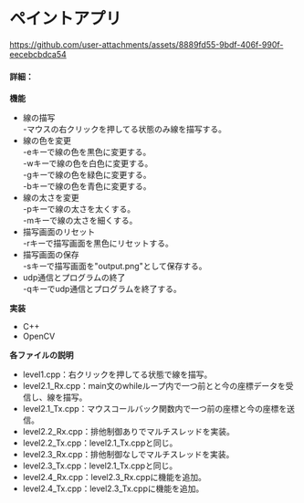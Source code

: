 # ペイントアプリ

https://github.com/user-attachments/assets/8889fd55-9bdf-406f-990f-eecebcbdca54

#### 詳細：

**機能**
* 線の描写<br>
    -マウスの右クリックを押してる状態のみ線を描写する。
* 線の色を変更<br>
    -eキーで線の色を黒色に変更する。<br>
    -wキーで線の色を白色に変更する。<br>
    -gキーで線の色を緑色に変更する。<br>
    -bキーで線の色を青色に変更する。
* 線の太さを変更<br>
    -pキーで線の太さを太くする。<br>
    -mキーで線の太さを細くする。
* 描写画面のリセット<br>
    -rキーで描写画面を黒色にリセットする。
* 描写画面の保存<br>
    -sキーで描写画面を"output.png"として保存する。
* udp通信とプログラムの終了<br>
    -qキーでudp通信とプログラムを終了する。

**実装**
* C++
* OpenCV

**各ファイルの説明**
* level1.cpp：右クリックを押してる状態で線を描写。
* level2.1_Rx.cpp：main文のwhileループ内で一つ前とと今の座標データを受信し、線を描写。
* level2.1_Tx.cpp：マウスコールバック関数内で一つ前の座標と今の座標を送信。
* level2.2_Rx.cpp：排他制御ありでマルチスレッドを実装。
* level2.2_Tx.cpp：level2.1_Tx.cppと同じ。
* level2.3_Rx.cpp：排他制御なしでマルチスレッドを実装。
* level2.3_Tx.cpp：level2.1_Tx.cppと同じ。
* level2.4_Rx.cpp：level2.3_Rx.cppに機能を追加。
* level2.4_Tx.cpp：level2.3_Tx.cppに機能を追加。
